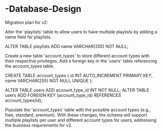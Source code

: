 # -Database-Design
Migration plan for v2:

Alter the 'playlists' table to allow users to have multiple playlists by adding a name field for playlists.

ALTER TABLE playlists ADD name VARCHAR(255) NOT NULL;

Create a new table 'account_types' to store different account types with their respective privileges. Add a foreign key in the 'users' table referencing the account_types table.

CREATE TABLE account_types (
    id INT AUTO_INCREMENT PRIMARY KEY,
    name VARCHAR(255) NOT NULL UNIQUE
);

ALTER TABLE users ADD account_type_id INT NOT NULL;
ALTER TABLE users ADD FOREIGN KEY (account_type_id) REFERENCES account_types(id);

Populate the 'account_types' table with the possible account types (e.g., free, standard, premium).
With these changes, the schema will support multiple playlists per user and different account types for users, addressing the business requirements for v2.

